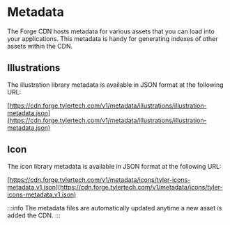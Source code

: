 # Metadata

The Forge CDN hosts metadata for various assets that you can load into your applications. This metadata is handy for generating indexes of other assets
within the CDN.

## Illustrations

The illustration library metadata is available in JSON format at the following URL:

[https://cdn.forge.tylertech.com/v1/metadata/illustrations/illustration-metadata.json](https://cdn.forge.tylertech.com/v1/metadata/illustrations/illustration-metadata.json)

## Icon

The icon library metadata is available in JSON format at the following URL:

[https://cdn.forge.tylertech.com/v1/metadata/icons/tyler-icons-metadata.v1.json](https://cdn.forge.tylertech.com/v1/metadata/icons/tyler-icons-metadata.v1.json)


:::info
The metadata files are automatically updated anytime a new asset is added the CDN.
:::